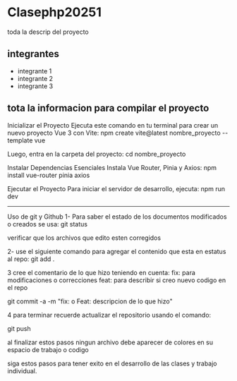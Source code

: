 # Clasephp20251
toda la descrip del proyecto

## integrantes
  * integrante 1
  * integrante 2
  * integrante 3

## tota la informacion para compilar el proyecto

Inicializar el Proyecto
Ejecuta este comando en tu terminal para crear un nuevo proyecto Vue 3 con Vite:
npm create vite@latest nombre_proyecto --template vue
 
Luego, entra en la carpeta del proyecto:
cd nombre_proyecto
 
Instalar Dependencias Esenciales
Instala Vue Router, Pinia y Axios:
npm install vue-router pinia axios
 
Ejecutar el Proyecto
Para iniciar el servidor de desarrollo, ejecuta:
npm run dev
 
________________________________________________________________________________________________
Uso de git y Github
1- Para saber el estado de los documentos modificados o creados se usa: 
git status
 
verificar que los archivos que edito esten corregidos
 
2- use el siguiente comando para agregar el contenido que esta en estatus al repo:
git add .
 
3 cree el comentario de lo que hizo teniendo en cuenta:
fix: para modificaciones o correcciones
feat: para describir si creo nuevo codigo en el repo
 
git commit -a -m "fix: o Feat: descripcion de lo que hizo"
 
 
4 para terminar recuerde actualizar el repositorio usando el comando:
 
git push
 
al finalizar estos pasos ningun archivo debe aparecer de colores en su espacio de trabajo o codigo
 
siga estos pasos para tener exito en el desarrollo de las clases y trabajo individual.
